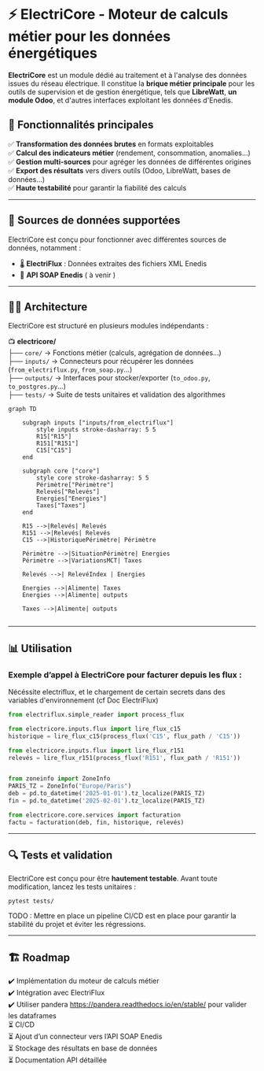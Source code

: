 # ⚡ ElectriCore - Moteur de calculs métier pour les données énergétiques

**ElectriCore** est un module dédié au traitement et à l'analyse des données issues du réseau électrique. Il constitue la **brique métier principale** pour les outils de supervision et de gestion énergétique, tels que **LibreWatt**, **un module Odoo**, et d'autres interfaces exploitant les données d'Enedis.

## 📌 Fonctionnalités principales

✅ **Transformation des données brutes** en formats exploitables\
✅ **Calcul des indicateurs métier** (rendement, consommation, anomalies…)\
✅ **Gestion multi-sources** pour agréger les données de différentes origines\
✅ **Export des résultats** vers divers outils (Odoo, LibreWatt, bases de données…)\
✅ **Haute testabilité** pour garantir la fiabilité des calculs

---

## 🚀 Sources de données supportées

ElectriCore est conçu pour fonctionner avec différentes sources de données, notamment :

- 🌡️ **ElectriFlux** : Données extraites des fichiers XML Enedis
- 🔗 **API SOAP Enedis** ( à venir )

---

## 🤦‍♂️ Architecture

ElectriCore est structuré en plusieurs modules indépendants :

📺 **electricore/**\
├── `core/` → Fonctions métier (calculs, agrégation de données…)\
├── `inputs/` → Connecteurs pour récupérer les données (`from_electriflux.py`, `from_soap.py`…)\
├── `outputs/` → Interfaces pour stocker/exporter (`to_odoo.py`, `to_postgres.py`…)\
├── `tests/` → Suite de tests unitaires et validation des algorithmes

```mermaid
graph TD

    subgraph inputs ["inputs/from_electriflux"]
        style inputs stroke-dasharray: 5 5
        R15["R15"]
        R151["R151"]
        C15["C15"]
    end

    subgraph core ["core"]
        style core stroke-dasharray: 5 5
        Périmètre["Périmètre"]
        Relevés["Relevés"]
        Energies["Energies"]
        Taxes["Taxes"]
    end

    R15 -->|Relevés| Relevés
    R151 -->|Relevés| Relevés
    C15 -->|HistoriquePérimètre| Périmètre

    Périmètre -->|SituationPérimètre| Energies
    Périmètre -->|VariationsMCT| Taxes

    Relevés -->| RelevéIndex | Energies

    Energies -->|Alimente| Taxes
    Energies -->|Alimente| outputs

    Taxes -->|Alimente| outputs


```
---

## 📊 Utilisation

### Exemple d’appel à **ElectriCore** pour facturer depuis les flux :

Nécéssite electriflux, et le chargement de certain secrets dans des variables d'environnement (cf Doc ElectriFlux)

```python
from electriflux.simple_reader import process_flux

from electricore.inputs.flux import lire_flux_c15
historique = lire_flux_c15(process_flux('C15', flux_path / 'C15'))

from electricore.inputs.flux import lire_flux_r151
relevés = lire_flux_r151(process_flux('R151', flux_path / 'R151'))


from zoneinfo import ZoneInfo
PARIS_TZ = ZoneInfo("Europe/Paris")
deb = pd.to_datetime('2025-01-01').tz_localize(PARIS_TZ)
fin = pd.to_datetime('2025-02-01').tz_localize(PARIS_TZ)

from electricore.core.services import facturation
factu = facturation(deb, fin, historique, relevés)

```

---

## 🔍 Tests et validation

ElectriCore est conçu pour être **hautement testable**. Avant toute modification, lancez les tests unitaires :

```bash
pytest tests/
```

TODO : Mettre en place un pipeline CI/CD est en place pour garantir la stabilité du projet et éviter les régressions.

---
## 🏗️ Roadmap

✔️ Implémentation du moteur de calculs métier\
✔️ Intégration avec ElectriFlux\
✔️ Utiliser pandera https://pandera.readthedocs.io/en/stable/ pour valider les dataframes\
⏳ CI/CD\
⏳ Ajout d’un connecteur vers l’API SOAP Enedis\
⏳ Stockage des résultats en base de données\
⏳ Documentation API détaillée




